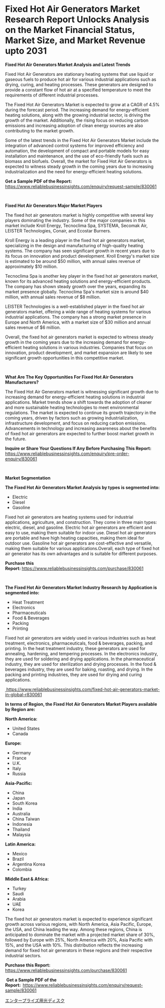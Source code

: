 <p><h1>Fixed Hot Air Generators Market Research Report Unlocks Analysis on the Market Financial Status, Market Size, and Market Revenue upto 2031</h1></p><p><strong>Fixed Hot Air Generators Market Analysis and Latest Trends</strong></p>
<p><p>Fixed Hot Air Generators are stationary heating systems that use liquid or gaseous fuels to produce hot air for various industrial applications such as drying, curing, and heating processes. These generators are designed to provide a constant flow of hot air at a specified temperature to meet the requirements of different industrial processes.</p><p>The Fixed Hot Air Generators Market is expected to grow at a CAGR of 4.5% during the forecast period. The increasing demand for energy-efficient heating solutions, along with the growing industrial sector, is driving the growth of the market. Additionally, the rising focus on reducing carbon emissions and increasing adoption of clean energy sources are also contributing to the market growth.</p><p>Some of the latest trends in the Fixed Hot Air Generators Market include the integration of advanced control systems for improved efficiency and automation, the development of compact and portable models for easy installation and maintenance, and the use of eco-friendly fuels such as biomass and biofuels. Overall, the market for Fixed Hot Air Generators is expected to witness steady growth in the coming years due to increasing industrialization and the need for energy-efficient heating solutions.</p></p>
<p><strong>Get a Sample PDF of the Report:&nbsp;</strong> <a href="https://www.reliablebusinessinsights.com/enquiry/request-sample/830061">https://www.reliablebusinessinsights.com/enquiry/request-sample/830061</a></p>
<p>&nbsp;</p>
<p><strong>Fixed Hot Air Generators Major Market Players</strong></p>
<p><p>The fixed hot air generators market is highly competitive with several key players dominating the industry. Some of the major companies in this market include Kroll Energy, Tecnoclima Spa, SYSTEMA, Secomak Air, LEISTER Technologies, Conair, and Ecostar Burners.</p><p>Kroll Energy is a leading player in the fixed hot air generators market, specializing in the design and manufacturing of high-quality heating systems. The company has seen significant growth in recent years due to its focus on innovation and product development. Kroll Energy's market size is estimated to be around $50 million, with annual sales revenue of approximately $10 million.</p><p>Tecnoclima Spa is another key player in the fixed hot air generators market, known for its advanced heating solutions and energy-efficient products. The company has shown steady growth over the years, expanding its market presence globally. Tecnoclima Spa's market size is around $40 million, with annual sales revenue of $8 million.</p><p>LEISTER Technologies is a well-established player in the fixed hot air generators market, offering a wide range of heating systems for various industrial applications. The company has a strong market presence in Europe and North America, with a market size of $30 million and annual sales revenue of $6 million.</p><p>Overall, the fixed hot air generators market is expected to witness steady growth in the coming years due to the increasing demand for energy-efficient heating solutions in various industries. Companies that focus on innovation, product development, and market expansion are likely to see significant growth opportunities in this competitive market.</p></p>
<p>&nbsp;</p>
<p><strong>What Are The Key Opportunities For Fixed Hot Air Generators Manufacturers?</strong></p>
<p><p>The Fixed Hot Air Generators market is witnessing significant growth due to increasing demand for energy-efficient heating solutions in industrial applications. Market trends show a shift towards the adoption of cleaner and more sustainable heating technologies to meet environmental regulations. The market is expected to continue its growth trajectory in the coming years, driven by factors such as growing industrialization, infrastructure development, and focus on reducing carbon emissions. Advancements in technology and increasing awareness about the benefits of fixed hot air generators are expected to further boost market growth in the future.</p></p>
<p><strong>Inquire or Share Your Questions If Any Before Purchasing This Report:</strong> <a href="https://www.reliablebusinessinsights.com/enquiry/pre-order-enquiry/830061">https://www.reliablebusinessinsights.com/enquiry/pre-order-enquiry/830061</a></p>
<p>&nbsp;</p>
<p><strong>Market Segmentation</strong></p>
<p><strong>The Fixed Hot Air Generators Market Analysis by types is segmented into:</strong></p>
<p><ul><li>Electric</li><li>Diesel</li><li>Gasoline</li></ul></p>
<p><p>Fixed hot air generators are heating systems used for industrial applications, agriculture, and construction. They come in three main types: electric, diesel, and gasoline. Electric hot air generators are efficient and easy to use, making them suitable for indoor use. Diesel hot air generators are portable and have high heating capacities, making them ideal for outdoor use. Gasoline hot air generators are cost-effective and versatile, making them suitable for various applications.Overall, each type of fixed hot air generator has its own advantages and is suitable for different purposes.</p></p>
<p><strong>Purchase this Report:&nbsp;</strong><a href="https://www.reliablebusinessinsights.com/purchase/830061">https://www.reliablebusinessinsights.com/purchase/830061</a></p>
<p>&nbsp;</p>
<p><strong>The Fixed Hot Air Generators Market Industry Research by Application is segmented into:</strong></p>
<p><ul><li>Heat Treatment</li><li>Electronics</li><li>Pharmaceuticals</li><li>Food & Beverages</li><li>Packing</li><li>Printing</li></ul></p>
<p><p>Fixed hot air generators are widely used in various industries such as heat treatment, electronics, pharmaceuticals, food & beverages, packing, and printing. In the heat treatment industry, these generators are used for annealing, hardening, and tempering processes. In the electronics industry, they are used for soldering and drying applications. In the pharmaceutical industry, they are used for sterilization and drying processes. In the food & beverages industry, they are used for baking, roasting, and drying. In the packing and printing industries, they are used for drying and curing applications.</p></p>
<p><a href="https://www.reliablebusinessinsights.com/fixed-hot-air-generators-market-in-global-r830061">&nbsp;https://www.reliablebusinessinsights.com/fixed-hot-air-generators-market-in-global-r830061</a></p>
<p><strong>In terms of Region, the Fixed Hot Air Generators Market Players available by Region are:</strong></p>
<p>
    <p> <strong> North America: </strong>
        <ul>
            <li>United States</li>
            <li>Canada</li>
        </ul>
        </p> 
    <p> <strong> Europe: </strong>
        <ul>
            <li>Germany</li>
            <li>France</li>
            <li>U.K.</li>
            <li>Italy</li>
            <li>Russia</li>
        </ul>
        </p> 
    <p> <strong> Asia-Pacific: </strong>
        <ul>
            <li>China</li>
            <li>Japan</li>
            <li>South Korea</li>
            <li>India</li>
            <li>Australia</li>
            <li>China Taiwan</li>
            <li>Indonesia</li>
            <li>Thailand</li>
            <li>Malaysia</li>
        </ul>
        </p> 
    <p> <strong> Latin America: </strong>
        <ul>
            <li>Mexico</li>
            <li>Brazil</li>
            <li>Argentina Korea</li>
            <li>Colombia</li>
        </ul>
        </p> 
    <p> <strong> Middle East & Africa: </strong>
        <ul>
            <li>Turkey</li>
            <li>Saudi</li>
            <li>Arabia</li>
            <li>UAE</li>
            <li>Korea</li>
        </ul>
    </p>
    </p>
<p><p>The fixed hot air generators market is expected to experience significant growth across various regions, with North America, Asia Pacific, Europe, the USA, and China leading the way. Among these regions, China is anticipated to dominate the market with a projected market share of 30%, followed by Europe with 25%, North America with 20%, Asia Pacific with 15%, and the USA with 10%. This distribution reflects the increasing demand for fixed hot air generators in these regions and their respective industrial sectors.</p></p>
<p><strong>Purchase this Report: </strong><a href="https://www.reliablebusinessinsights.com/purchase/830061">https://www.reliablebusinessinsights.com/purchase/830061</a></p>
<p>&nbsp;<strong>Get a Sample PDF of the Report:&nbsp;&nbsp;</strong><a href="https://www.reliablebusinessinsights.com/enquiry/request-sample/830061">https://www.reliablebusinessinsights.com/enquiry/request-sample/830061</a></p>
<p><strong></strong></p>
<p><p><a href="https://github.com/GiovaniLeannon/Market-Research-Report-List-1/blob/main/4211745104366.md">エンタープライズ用光ディスク</a></p></p>
